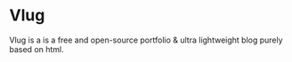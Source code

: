 # Vlug
Vlug is a is a free and open-source portfolio &amp; ultra lightweight blog purely based on html. 
